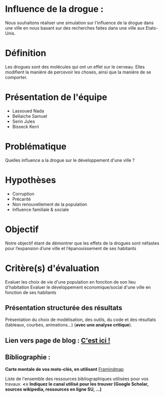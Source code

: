 # Influence de la drogue :

Nous souhaitons réaliser une simulation sur l'influence de la drogue dans une ville en nous basant sur des recherches faites dans une ville aux Etats-Unis.

# Définition 

Les drogues sont des molécules qui ont un effet sur le cerveau. Elles modifient la manière de percevoir les choses, ainsi que la manière de se comporter. 

# Présentation de l'équipe 

- Lassoued Nada 
- Bellaiche Samuel 
- Serin Jules 
- Bisseck Kerri 

# Problématique

Quelles influence a la drogue sur le développement d'une ville ? 

# Hypothèses 

- Corruption 
- Précarité
- Non renouvellement de la population 
- Influence familiale & sociale

# Objectif 
Notre objectif étant de démontrer que les effets de la drogues sont néfastes pour l’expansion d’une ville et l’épanouissement de ses habitants


# Critère(s) d'évaluation 
Evaluer les choix de vie d'une population en fonction de son lieu d'habitation
Evaluer le développement economique/social d'une ville en fonction de ses habitants


## Présentation structurée des résultats

Présentation du choix de modélisation, des outils, du code et des résultats (tableaux, courbes, animations...) (**avec une analyse critique**).

## Lien vers page de blog : <a href="blog.html"> C'est ici ! </a>

## Bibliographie :

**Carte mentale de vos mots-clés, en utilisant** <a href="https://framindmap.org/mindmaps/index.html">Framindmap </a> 

Liste de l'ensemble des ressources bibliographiques utilisées pour vos travaux. **<= Indiquez le canal utilisé pour les trouver (Google Scholar, sources wikipedia, ressources en ligne SU, ...)**
